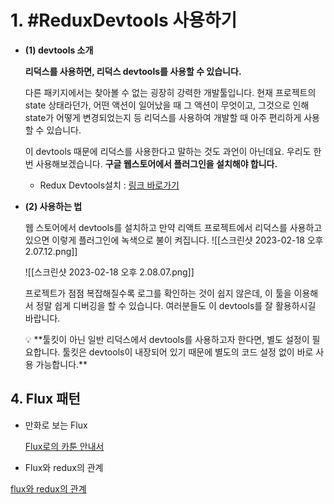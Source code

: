 
# 1. #ReduxDevtools 사용하기

-   **(1) devtools 소개**
    
    **리덕스를 사용하면, 리덕스 devtools를 사용할 수 있습니다.**
    
    다른 패키지에서는 찾아볼 수 없는 굉장히 강력한 개발툴입니다. 현재 프로젝트의 state 상태라던가, 어떤 액션이 일어났을 때 그 액션이 무엇이고, 그것으로 인해 state가 어떻게 변경되었는지 등 리덕스를 사용하여 개발할 때 아주 편리하게 사용할 수 있습니다.
    
    이 devtools 때문에 리덕스를 사용한다고 말하는 것도 과언이 아닌데요. 우리도 한번 사용해보겠습니다. **구글 웹스토어에서 플러그인을 설치해야 합니다.**
    
    -   Redux Devtools설치 : [링크 바로가기](https://chrome.google.com/webstore/detail/redux-devtools/lmhkpmbekcpmknklioeibfkpmmfibljd?hl=ko)
-   **(2) 사용하는 법**
    
    웹 스토어에서 devtools를 설치하고 만약 리액트 프로젝트에서 리덕스를 사용하고 있으면 이렇게 플러그인에 녹색으로 불이 켜집니다.
    ![[스크린샷 2023-02-18 오후 2.07.12.png]]
    
    ![[스크린샷 2023-02-18 오후 2.08.07.png]]
    
    
    프로젝트가 점점 복잡해질수록 로그를 확인하는 것이 쉽지 않은데, 이 툴을 이용해서 정말 쉽게 디버깅을 할 수 있습니다. 여러분들도 이 devtools를 잘 활용하시길 바랍니다.
    
    <aside> 💡 **툴킷이 아닌 일반 리덕스에서 devtools를 사용하고자 한다면, 별도 설정이 필요합니다. 툴킷은 devtools이 내장되어 있기 때문에 별도의 코드 설정 없이 바로 사용 가능합니다.**
    
    </aside>
    

## 4. Flux 패턴

-   만화로 보는 Flux
    
    [Flux로의 카툰 안내서](https://bestalign.github.io/translation/cartoon-guide-to-flux/)
    
-   Flux와 redux의 관계
  
   [ flux와 redux의 관계 ](https://taegon.kim/archives/5288)